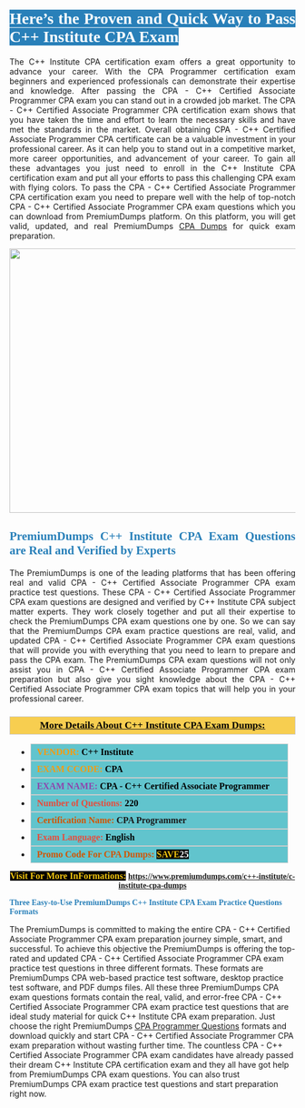 <h1 style="text-align: justify;"><span style="color:#ffffff;"><span style="font-family:Georgia,serif;"><strong><span style="background-color:#2980b9;">Here’s the Proven and Quick Way to Pass C++ Institute CPA Exam</span></strong></span></span></h1>

<p style="text-align: justify;">The C++ Institute CPA certification exam offers a great opportunity to advance your career. With the CPA Programmer certification exam beginners and experienced professionals can demonstrate their expertise and knowledge. After passing the CPA - C++ Certified Associate Programmer CPA exam you can stand out in a crowded job market. The CPA - C++ Certified Associate Programmer CPA certification exam shows that you have taken the time and effort to learn the necessary skills and have met the standards in the market. Overall obtaining CPA - C++ Certified Associate Programmer CPA certificate can be a valuable investment in your professional career. As it can help you to stand out in a competitive market, more career opportunities, and advancement of your career. To gain all these advantages you just need to enroll in the C++ Institute CPA certification exam and put all your efforts to pass this challenging CPA exam with flying colors. To pass the CPA - C++ Certified Associate Programmer CPA certification exam you need to prepare well with the help of top-notch CPA - C++ Certified Associate Programmer CPA exam questions which you can download from PremiumDumps platform. On this platform, you will get valid, updated, and real PremiumDumps <a href="https://www.premiumdumps.com/c++-institute/c-institute-cpa-dumps">CPA Dumps</a> for quick exam preparation.</p>

<p style="text-align: center;"><a href="https://www.premiumdumps.com/c++-institute/c-institute-cpa-dumps"><img alt="" src="https://i.imgur.com/KJGzbJ2.jpeg" style="width: 700px; height: 465px;" /></a></p>

<h2 style="text-align: justify;"><span style="color:#2980b9;"><span style="font-family:Georgia,serif;"><strong>PremiumDumps C++ Institute CPA Exam Questions are Real and Verified by Experts</strong></span></span></h2>

<p style="text-align: justify;">The PremiumDumps is one of the leading platforms that has been offering real and valid CPA - C++ Certified Associate Programmer CPA exam practice test questions. These CPA - C++ Certified Associate Programmer CPA exam questions are designed and verified by C++ Institute CPA subject matter experts. They work closely together and put all their expertise to check the PremiumDumps CPA exam questions one by one. So we can say that the PremiumDumps CPA exam practice questions are real, valid, and updated CPA - C++ Certified Associate Programmer CPA exam questions that will provide you with everything that you need to learn to prepare and pass the CPA exam. The PremiumDumps CPA exam questions will not only assist you in CPA - C++ Certified Associate Programmer CPA exam preparation but also give you sight knowledge about the CPA - C++ Certified Associate Programmer CPA exam topics that will help you in your professional career.</p>

<h3 style="background: #f7ce50; border: 1px solid rgb(204, 204, 204); padding: 5px 10px; text-align: center;"><span style="font-family:Georgia,serif;"><u><u><span style="color:#000000;"><span style="font-size:11pt"><span style="line-height:normal"><b><span style="font-size:13.0pt"><span cambria="">More Details About C++ Institute CPA Exam Dumps:</span></span></b></span></span></span></u></u></span></h3>

<ul>
	<li style="margin:0cm 10pt">
	<div style="background:#61c4cd; border: 1px solid rgb(204, 204, 204); padding: 5px 10px; text-align: justify;"><span style="font-family:Georgia,serif;"><span style="font-size:11pt"><span style="line-height:normal"><b><span style="font-size:12.0pt"><span new="" roman="" times=""><span style="color:#f39c12;">VENDOR:</span> <span style="color:#000000;">C++ Institute</span></span></span></b></span></span></span></div>
	</li>
	<li style="margin:0cm 10pt">
	<div style="background: #61c4cd; border: 1px solid rgb(204, 204, 204); padding: 5px 10px; text-align: justify;"><span style="font-family:Georgia,serif;"><span style="font-size:11pt"><span style="line-height:normal"><b><span style="font-size:12.0pt"><span new="" roman="" times=""><span style="color:#f39c12;">EXAM CCODE:</span> <span style="color:#000000;">CPA</span></span></span></b></span></span></span></div>
	</li>
	<li style="margin:0cm 10pt">
	<div style="background: #61c4cd; border: 1px solid rgb(204, 204, 204); padding: 5px 10px; text-align: justify;"><span style="font-family:Georgia,serif;"><span style="font-size:11pt"><span style="line-height:normal"><b><span style="font-size:12.0pt"><span new="" roman="" times=""><span style="color:#8e44ad;">EXAM NAME:</span> <span style="color:#000000;">CPA - C++ Certified Associate Programmer</span></span></span></b></span></span></span></div>
	</li>
	<li style="margin:0cm 10pt">
	<div style="background: #61c4cd; border: 1px solid rgb(204, 204, 204); padding: 5px 10px;"><span style="font-family:Georgia,serif;"><span style="font-size:11pt"><span style="line-height:normal"><b><span style="font-size:12.0pt"><span new="" roman="" times=""><span style="color:#e74c3c;">Number of Questions:</span><span style="color:#000000;"><span style="color:#f1c40f;"> </span>220</span></span></span></b></span></span></span></div>
	</li>
	<li style="margin:0cm 10pt">
	<div style="background: #61c4cd; border: 1px solid rgb(204, 204, 204); padding: 5px 10px; text-align: justify;"><span style="font-family:Georgia,serif;"><span style="font-size:11pt"><span style="line-height:normal"><b><span style="font-size:12.0pt"><span new="" roman="" times=""><span style="color:#d35400;">Certification Name:</span> CPA Programmer</span></span></b></span></span></span></div>
	</li>
	<li style="margin:0cm 10pt">
	<div style="background: #61c4cd; border: 1px solid rgb(204, 204, 204); padding: 5px 10px; text-align: justify;"><span style="font-family:Georgia,serif;"><span style="font-size:11pt"><span style="line-height:normal"><b><span style="font-size:12.0pt"><span new="" roman="" times=""><span style="color:#e74c3c;">Exam Language:</span> <span style="color:#000000;">English</span></span></span></b></span></span></span></div>
	</li>
	<li style="margin:0cm 10pt">
	<div style="background: #61c4cd; border: 1px solid rgb(204, 204, 204); padding: 5px 10px;"><span style="font-family:Georgia,serif;"><span style="font-size:11pt"><span style="line-height:normal"><b><span style="font-size:12.0pt"><span new="" roman="" times=""><span style="color:#d35400;">Promo Code For CPA Dumps:</span><span style="color:#f1c40f;"> <span style="background-color:#000000;">SAVE</span></span><span style="color:#ffffff;"><span style="background-color:#000000;">25</span></span></span></span></b></span></span></span></div>
	</li>
</ul>

<p style="text-align: center;"><span style="font-family:Georgia,serif;"><strong><span style="font-size:16px;"><span style="color:#f1c40f;"><span style="background-color:#000000;">Visit For More InFormations:</span></span></span> <a href="https://www.premiumdumps.com/c++-institute/c-institute-cpa-dumps">https://www.premiumdumps.com/c++-institute/c-institute-cpa-dumps</a></strong></span></p>

<p><span style="color:#2980b9;"><span style="font-family:Georgia,serif;"><strong><strong><strong>Three Easy-to-Use PremiumDumps C++ Institute CPA Exam Practice Questions Formats</strong></strong></strong></span></span></p>

<p>The PremiumDumps is committed to making the entire CPA - C++ Certified Associate Programmer CPA exam preparation journey simple, smart, and successful. To achieve this objective the PremiumDumps is offering the top-rated and updated CPA - C++ Certified Associate Programmer CPA exam practice test questions in three different formats. These formats are PremiumDumps CPA web-based practice test software, desktop practice test software, and PDF dumps files. All these three PremiumDumps CPA exam questions formats contain the real, valid, and error-free CPA - C++ Certified Associate Programmer CPA exam practice test questions that are ideal study material for quick C++ Institute CPA exam preparation. Just choose the right PremiumDumps <a href="https://www.premiumdumps.com/c++-institute/cpa-programmer-dumps">CPA Programmer Questions</a> formats and download quickly and start CPA - C++ Certified Associate Programmer CPA exam preparation without wasting further time. The countless CPA - C++ Certified Associate Programmer CPA exam candidates have already passed their dream C++ Institute CPA certification exam and they all have got help from PremiumDumps CPA exam questions. You can also trust PremiumDumps CPA exam practice test questions and start preparation right now.</p>
